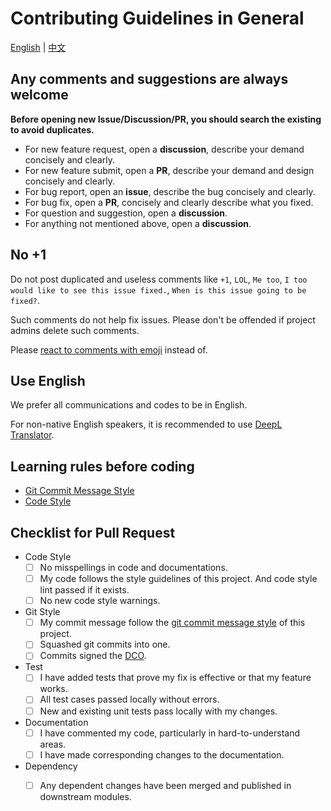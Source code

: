 # Contributing Guidelines in General

[English](./CONTRIBUTING.md) | [中文](./CONTRIBUTING.zh.md)

## Any comments and suggestions are always welcome

**Before opening new Issue/Discussion/PR, you should search the existing to avoid duplicates.**

- For new feature request, open a **discussion**, describe your demand concisely and clearly.
- For new feature submit, open a **PR**, describe your demand and design concisely and clearly.
- For bug report, open an **issue**, describe the bug concisely and clearly.
- For bug fix, open a **PR**, concisely and clearly describe what you fixed.
- For question and suggestion, open a **discussion**.
- For anything not mentioned above, open a **discussion**.

## No +1

Do not post duplicated and useless comments like `+1`, `LOL`, `Me too`, `I too would like to see this issue fixed.`, `When is this issue going to be fixed?`.

Such comments do not help fix issues. Please don't be offended if project admins delete such comments.

Please [react to comments with emoji][github-reaction] instead of.

## Use English

We prefer all communications and codes to be in English.

For non-native English speakers, it is recommended to use [DeepL Translator](https://www.deepl.com/translator).

## Learning rules before coding

- [Git Commit Message Style][git-style]
- [Code Style](https://gcg.adoyle.me/doc/code-style/)

## Checklist for Pull Request
<!-- Fill [x] means checked. -->

- Code Style
  - [ ] No misspellings in code and documentations.
  - [ ] My code follows the style guidelines of this project. And code style lint passed if it exists.
  - [ ] No new code style warnings.
- Git Style
  - [ ] My commit message follow the [git commit message style][git-style] of this project.
  - [ ] Squashed git commits into one.
  - [ ] Commits signed the [DCO][].
- Test
  - [ ] I have added tests that prove my fix is effective or that my feature works.
  - [ ] All test cases passed locally without errors.
  - [ ] New and existing unit tests pass locally with my changes.
- Documentation
  - [ ] I have commented my code, particularly in hard-to-understand areas.
  - [ ] I have made corresponding changes to the documentation.
- Dependency
  - [ ] Any dependent changes have been merged and published in downstream modules.


<!-- Links -->

[issue]: https://github.com/adoyle-h/.github/issues
[discussion]: https://github.com/adoyle-h/.github/discussions
[PR]: https://github.com/adoyle-h/.github/pulls
[github-reaction]: https://github.blog/2016-03-10-add-reactions-to-pull-requests-issues-and-comments/
[DCO]: ./doc/dco.md
[git-style]: ./doc/git-style.md
